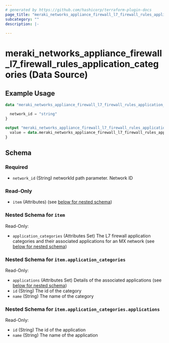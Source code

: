 ```yaml
---
# generated by https://github.com/hashicorp/terraform-plugin-docs
page_title: "meraki_networks_appliance_firewall_l7_firewall_rules_application_categories Data Source - terraform-provider-meraki"
subcategory: ""
description: |-
  
---
```


# meraki_networks_appliance_firewall_l7_firewall_rules_application_categories (Data Source)



## Example Usage

```terraform
data "meraki_networks_appliance_firewall_l7_firewall_rules_application_categories" "example" {

  network_id = "string"
}

output "meraki_networks_appliance_firewall_l7_firewall_rules_application_categories_example" {
  value = data.meraki_networks_appliance_firewall_l7_firewall_rules_application_categories.example.item
}
```

<!-- schema generated by tfplugindocs -->
## Schema

### Required

- `network_id` (String) networkId path parameter. Network ID

### Read-Only

- `item` (Attributes) (see [below for nested schema](#nestedatt--item))

<a id="nestedatt--item"></a>
### Nested Schema for `item`

Read-Only:

- `application_categories` (Attributes Set) The L7 firewall application categories and their associated applications for an MX network (see [below for nested schema](#nestedatt--item--application_categories))

<a id="nestedatt--item--application_categories"></a>
### Nested Schema for `item.application_categories`

Read-Only:

- `applications` (Attributes Set) Details of the associated applications (see [below for nested schema](#nestedatt--item--application_categories--applications))
- `id` (String) The id of the category
- `name` (String) The name of the category

<a id="nestedatt--item--application_categories--applications"></a>
### Nested Schema for `item.application_categories.applications`

Read-Only:

- `id` (String) The id of the application
- `name` (String) The name of the application
